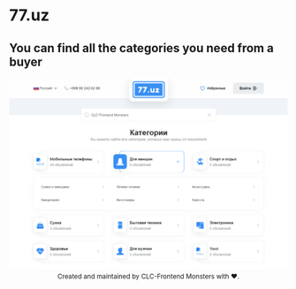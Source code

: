 # 77.uz

## You can find all the categories you need from a buyer

  <img src="./assets/img/77-uz.png" alt="">

<div align="center">
  <small>Created and maintained by CLC-Frontend Monsters with ❤️.</small>
</div>
